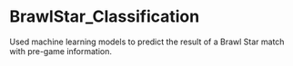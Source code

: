 # BrawlStar_Classification
Used machine learning models to predict the result of a Brawl Star match with pre-game information.
